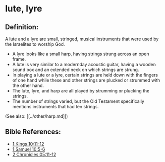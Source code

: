 # lute, lyre #

## Definition: ##

A lute and a lyre are small, stringed, musical instruments that were used by the Israelites to worship God.

* A lyre looks like a small harp, having strings strung across an open frame.
* A lute is very similar to a modernday acoustic guitar, having a wooden sound box and an extended neck on which strings are strung.
* In playing a lute or a lyre, certain strings are held down with the fingers of one hand while these and  other strings are plucked or strummed with the other hand.
* The lute, lyre, and harp are all played by strumming or plucking the strings.
* The number of strings varied, but the Old Testament specifically mentions instruments that had ten strings.
 

(See also: [[../other/harp.md]])

## Bible References: ##

* [1 Kings 10:11-12](en/tn/1ki/help/10/11)
* [1 Samuel 10:5-6](en/tn/1sa/help/10/05)
* [2 Chronicles 05:11-12](en/tn/2ch/help/05/11)
